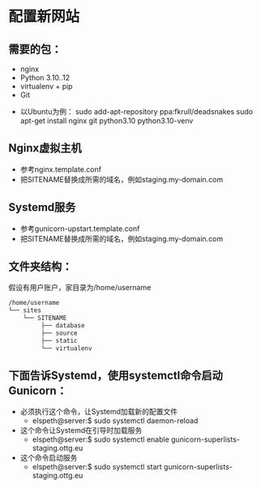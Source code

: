 
配置新网站
=======================
## 需要的包：
* nginx
* Python 3.10..12
* virtualenv + pip
* Git
- 以Ubuntu为例：
    sudo add-apt-repository ppa:fkrull/deadsnakes
    sudo apt-get install nginx git python3.10 python3.10-venv

## Nginx虚拟主机
* 参考nginx.template.conf
* 把SITENAME替换成所需的域名，例如staging.my-domain.com

## Systemd服务
* 参考gunicorn-upstart.template.conf
* 把SITENAME替换成所需的域名，例如staging.my-domain.com

## 文件夹结构：
假设有用户账户，家目录为/home/username
```bash
/home/username
└── sites
    └── SITENAME
         ├── database
         ├── source
         ├── static
         └── virtualenv
```

## 下面告诉Systemd，使用systemctl命令启动Gunicorn：
* 必须执行这个命令，让Systemd加载新的配置文件
  - elspeth@server:$ sudo systemctl daemon-reload
* 这个命令让Systemd在引导时加载服务
  - elspeth@server:$ sudo systemctl enable gunicorn-superlists-staging.ottg.eu
* 这个命令启动服务
  - elspeth@server:$ sudo systemctl start gunicorn-superlists-staging.ottg.eu
